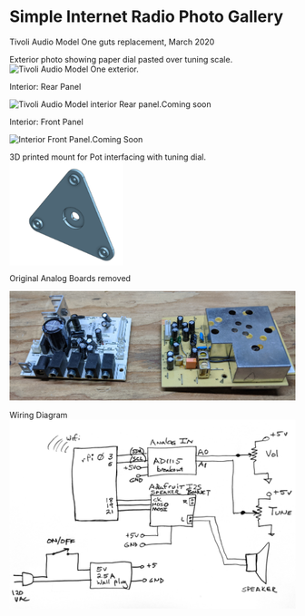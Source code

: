 # Simple Internet Radio Photo Gallery

Tivoli Audio Model One guts replacement, March 2020

Exterior photo showing paper dial pasted over tuning scale.
![Tivoli Audio Model One exterior.](https://github.com/blake5634/Simple-Internet-Radio/blob/master/Graphics/Exterior.jpg)

Interior: Rear Panel


![Tivoli Audio Model interior Rear panel.](https://github.com/blake5634/Simple-Internet-Radio/blob/master/Graphics/RearPanel.jpg)Coming soon

Interior: Front Panel


![Interior Front Panel.](https://github.com/blake5634/Simple-Internet-Radio/blob/master/Graphics/FrontPanel.jpg)Coming Soon

3D printed mount for Pot interfacing with tuning dial. 
<a href="url"><img src="https://github.com/blake5634/Simple-Internet-Radio/blob/master/Graphics/Pot_Mount_Plate_Tivoli.png" align="center"  width="200" ></a>



Original Analog Boards removed

![Tivoli Audio Model One exterior.](https://github.com/blake5634/Simple-Internet-Radio/blob/master/Graphics/AnalogBoardsRemoved.jpg)

Wiring Diagram
![Schematic Diagram showing reference hardware.](https://github.com/blake5634/Simple-Internet-Radio/blob/master/Graphics/SchematicSimpleIntRadio.png)
